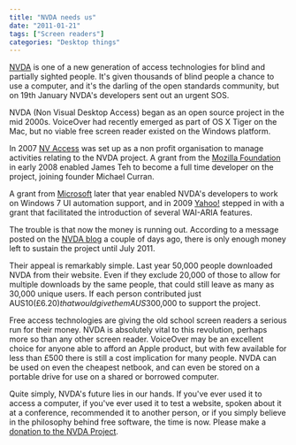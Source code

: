 ```yaml
---
title: "NVDA needs us"
date: "2011-01-21"
tags: ["Screen readers"]
categories: "Desktop things"
---
```


[NVDA](https://www.nvda-project.org/) is one of a new generation of access technologies for blind and partially sighted people. It's given thousands of blind people a chance to use a computer, and it's the darling of the open standards community, but on 19th January NVDA's developers sent out an urgent SOS.

NVDA (Non Visual Desktop Access) began as an open source project in the mid 2000s. VoiceOver had recently emerged as part of OS X Tiger on the Mac, but no viable free screen reader existed on the Windows platform.

In 2007 [NV Access](https://www.nvaccess.org/) was set up as a non profit organisation to manage activities relating to the NVDA project. A grant from the [Mozilla Foundation](https://www.nvda-project.org/blog/Mozilla_Foundation_grant_allows_for_employment_of_NVDA_full-time_developer) in early 2008 enabled James Teh to become a full time developer on the project, joining founder Michael Curran.

A grant from [Microsoft](https://www.nvda-project.org/blog/MicrosoftGrant2008-2009Announcement) later that year enabled NVDA's developers to work on Windows 7 UI automation support, and in 2009 [Yahoo!](https://www.nvda-project.org/blog/YahooSupportsNVDA) stepped in with a grant that facilitated the introduction of several WAI-ARIA features.

The trouble is that now the money is running out. According to a message posted on the [NVDA blog](https://www.nvda-project.org/blog/NVDANeedsYou) a couple of days ago, there is only enough money left to sustain the project until July 2011.

Their appeal is remarkably simple. Last year 50,000 people downloaded NVDA from their website. Even if they exclude 20,000 of those to allow for multiple downloads by the same people, that could still leave as many as 30,000 unique users. If each person contributed just AUS$10 (£6.20) that would give them AUS$300,000 to support the project.

Free access technologies are giving the old school screen readers a serious run for their money. NVDA is absolutely vital to this revolution, perhaps more so than any other screen reader. VoiceOver may be an excellent choice for anyone able to afford an Apple product, but with few available for less than £500 there is still a cost implication for many people. NVDA can be used on even the cheapest netbook, and can even be stored on a portable drive for use on a shared or borrowed computer.

Quite simply, NVDA's future lies in our hands. If you've ever used it to access a computer, if you've ever used it to test a website, spoken about it at a conference, recommended it to another person, or if you simply believe in the philosophy behind free software, the time is now. Please make a [donation to the NVDA Project](https://www.nvaccess.org/wiki/Donate).
